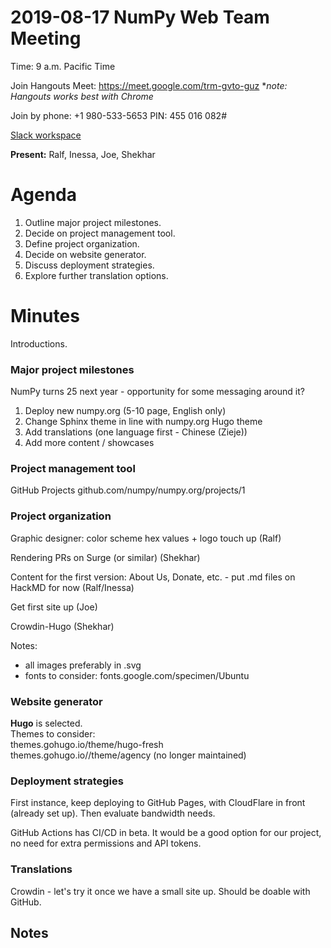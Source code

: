 # 2019-08-17 NumPy Web Team Meeting

Time: 9 a.m. Pacific Time

Join Hangouts Meet: https://meet.google.com/trm-gvto-guz
**note: Hangouts works best with Chrome*

Join by phone: +1 980-533-5653 PIN: 455 016 082#

[Slack workspace](https://numpy-team.slack.com)

**Present:** Ralf, Inessa, Joe, Shekhar 


# Agenda

1. Outline major project milestones.
2. Decide on project management tool.
3. Define project organization.
4. Decide on website generator.
5. Discuss deployment strategies.
6. Explore further translation options. 



# Minutes
Introductions.


### Major project milestones

NumPy turns 25 next year - opportunity for some messaging around it?

1. Deploy new numpy.org (5-10 page, English only)
2. Change Sphinx theme in line with numpy.org Hugo theme
3. Add translations (one language first - Chinese (Zieje))
4. Add more content / showcases

### Project management tool
GitHub Projects
github.com/numpy/numpy.org/projects/1


### Project organization

Graphic designer: color scheme hex values + logo touch up
(Ralf)

Rendering PRs on Surge (or similar) (Shekhar)

Content for the first version: About Us, Donate, etc. - put .md files on HackMD for now (Ralf/Inessa)

Get first site up (Joe)

Crowdin-Hugo (Shekhar)

Notes: 
- all images preferably in .svg
- fonts to consider: fonts.google.com/specimen/Ubuntu

### Website generator
**Hugo** is selected.
<br/>Themes to consider:
<br/>themes.gohugo.io/theme/hugo-fresh
<br/>themes.gohugo.io//theme/agency (no longer maintained)



### Deployment strategies

First instance, keep deploying to GitHub Pages, with CloudFlare in front (already set up). Then evaluate bandwidth needs.

GitHub Actions has CI/CD in beta. It would be a good option for our project, no need for extra permissions and API tokens.


### Translations

Crowdin - let's try it once we have a small site up. Should be doable with GitHub.


## Notes 
<!-- Other important details discussed during the meeting can be entered here. -->
